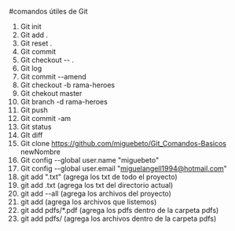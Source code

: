 #comandos útiles de Git

1. Git init
2. Git add .
3. Git reset .
4. Git commit
5. Git checkout -- .
6. Git log
7. Git commit --amend
8. Git checkout -b rama-heroes
9. Git chekout master
10. Git branch -d rama-heroes
11. Git push
12. Git commit -am
13. Git status
14. GIt diff
15. Git clone https://github.com/miguebeto/Git_Comandos-Basicos newNombre
16. Git config --global user.name "miguebeto"
17. Git config --global user.email "miguelangell1994@hotmail.com"
18. git add ".txt" (agrega los txt de todo el proyecto)
19. git add .txt (agrega los txt del directorio actual)
20. git add --all (agrega los archivos del proyecto)
21. git add <lista de archivos> (agrega los archivos que listemos)
22. git add pdfs/*.pdf (agrega los pdfs dentro de la carpeta pdfs)
23. git add pdfs/ (agrega los archivos dentro de la carpeta pdfs)